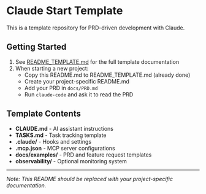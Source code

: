 # Claude Start Template

This is a template repository for PRD-driven development with Claude. 

## Getting Started

1. See [README_TEMPLATE.md](./README_TEMPLATE.md) for the full template documentation
2. When starting a new project:
   - Copy this README.md to README_TEMPLATE.md (already done)
   - Create your project-specific README.md
   - Add your PRD in `docs/PRD.md`
   - Run `claude-code` and ask it to read the PRD

## Template Contents

- **CLAUDE.md** - AI assistant instructions
- **TASKS.md** - Task tracking template
- **.claude/** - Hooks and settings
- **.mcp.json** - MCP server configurations
- **docs/examples/** - PRD and feature request templates
- **observability/** - Optional monitoring system

---

*Note: This README should be replaced with your project-specific documentation.*